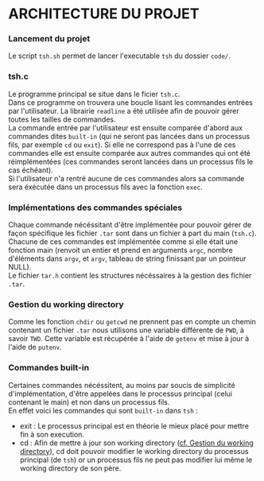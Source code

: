 # ARCHITECTURE DU PROJET  

### Lancement du projet

Le script `tsh.sh` permet de lancer l'executable `tsh` du dossier `code/`.  

### tsh.c

Le programme principal se situe dans le ficier `tsh.c`.  
Dans ce programme on trouvera une boucle lisant les commandes entrées par l'utilisateur. La librairie `readline` a été utilisée afin de pouvoir gérer toutes les tailles de commandes.  
La commande entrée par l'utilisateur est ensuite comparée d'abord aux commandes dites `built-in` (qui ne seront pas lancées dans un processus fils, par exemple `cd` ou `exit`). Si elle ne correspond pas à l'une de ces commandes elle est ensuite comparée aux autres commandes qui ont été réimplémentées (ces commandes seront lancées dans un processus fils le cas échéant).  
Si l'utilisateur n'a rentré aucune de ces commandes alors sa commande sera éxécutée dans un processus fils avec la fonction `exec`.  

### Implémentations des commandes spéciales

Chaque commande nécéssitant d'être implémentée pour pouvoir gérer de façon spécifique les fichier `.tar` sont dans un fichier à part du main (`tsh.c`).  
Chacune de ces commandes est implémentée comme si elle était une fonction main (renvoit un entier et prend en arguments `argc`, nombre d'éléments dans `argv`, et `argv`, tableau de string finissant par un pointeur NULL).  
Le fichier `tar.h` contient les structures nécéssaires à la gestion des fichier `.tar`.  

### Gestion du working directory

Comme les fonction `chdir` ou `getcwd` ne prennent pas en compte un chemin contenant un fichier `.tar` nous utilisons une variable différente de `PWD`, à savoir `TWD`. Cette variable est récupérée à l'aide de `getenv` et mise à jour à l'aide de `putenv`.  


### Commandes built-in

Certaines commandes nécéssitent, au moins par soucis de simplicité d'implémentation, d'être appelées dans le processus principal (celui contenant le main) et non dans un processus fils.  
En effet voici les commandes qui sont `built-in` dans `tsh` :  
- exit : Le processus principal est en théorie le mieux placé pour mettre fin à son execution.  
- cd : Afin de mettre à jour son working directory ([cf. Gestion du working directory](#-Gestion-du-working-directory)), cd doit pouvoir modifier le working directory du processus principal (de `tsh`) or un processus fils ne peut pas modifier lui même le working directory de son père.  
